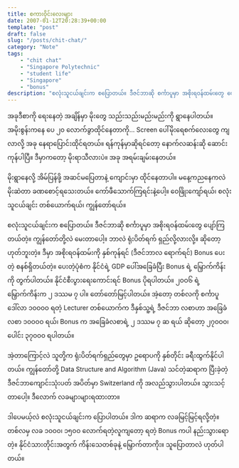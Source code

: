 ```yaml
---
title: စကားဝိုင်းလေးများ
date: 2007-01-12T20:28:39+00:00
template: "post"  
draft: false  
slug: "/posts/chit-chat/"
category: "Note"
tags:
    - "chit chat"
    - "Singapore Polytechnic"
    - "student life"
    - "Singapore"
    - "bonus"
description: "စလုံးသူငယ်ချင်းက စပြောတယ်။ ဒီဇင်ဘာဆို စင်္ကာပူမှာ အစိုးရဝန်ထမ်းတွေ ပျော်ကြတယ်တဲ့။ ကျွန်တော်တို့လဲ မေးတာပေါ့။ ဘာလဲ ရုံးပိတ်ရက် ရှည်လို့လားလို့။ ဆိုတော့ ဟုတ်ဘူးတဲ့။ ဒီမှာ အစိုးရဝန်ထမ်းကို နှစ်ကုန်ရင် (ဒီဇင်ဘာလ ရောက်ရင်) Bonus ပေးတဲ့ စနစ်ရှိတယ်တဲ့။ ပေးတဲ့ပုံစံက နိုင်ငံရဲ့ GDP ပေါ်အခြေခံပြီး Bonus ရဲ့ မြှောက်ကိန်းကို တွက်ပါတယ်။ နိုင်ငံစီးပွားရေးကောင်းရင် Bonus ပိုရပါတယ်။"
---
```

အခုဒီစာကို ရေးနေတဲ့ အချိန်မှာ မိုးတွေ သည်းသည်းမည်းမည်းကို ရွာနေပါတယ်။ အမိုးစွန်းကနေ ပေ ၂၀ လောက်ခွာထိုင်နေတာကို… Screen ပေါ်မိုးရေစက်လေးတွေ ကျလာလို့ အခု နေရာပြောင်းထိုင်ရတယ်။ ရန်ကုန်မှာဆိုရင်တော့ နောက်လဆန်းဆို ဆောင်းကုန်ပါပြီ။ ဒီမှာကတော့ မိုးရာသီလားပဲ။ အခု အရမ်းချမ်းနေတယ်။

မိုးရွာနေလို့ အိမ်ပြန်ဖို့ အဆင်မပြေတာနဲ့ ကျောင်းမှာ ထိုင်နေတာပါ။ မနေ့ကညနေကလဲ မိုးဆဲတာ ခဏစောင့်ရသေးတယ်။ ကော်ဖီသောက်ကြရင်းနဲ့ပေါ့။ ဝေဖြိုးကျော်ရယ်၊ စလုံး သူငယ်ချင်း တစ်ယောက်ရယ်၊ ကျွန်တော်ရယ်။

စလုံးသူငယ်ချင်းက စပြောတယ်။ ဒီဇင်ဘာဆို စင်္ကာပူမှာ အစိုးရဝန်ထမ်းတွေ ပျော်ကြတယ်တဲ့။ ကျွန်တော်တို့လဲ မေးတာပေါ့။ ဘာလဲ ရုံးပိတ်ရက် ရှည်လို့လားလို့။ ဆိုတော့ ဟုတ်ဘူးတဲ့။ ဒီမှာ အစိုးရဝန်ထမ်းကို နှစ်ကုန်ရင် (ဒီဇင်ဘာလ ရောက်ရင်) Bonus ပေးတဲ့ စနစ်ရှိတယ်တဲ့။ ပေးတဲ့ပုံစံက နိုင်ငံရဲ့ GDP ပေါ်အခြေခံပြီး Bonus ရဲ့ မြှောက်ကိန်းကို တွက်ပါတယ်။ နိုင်ငံစီးပွားရေးကောင်းရင် Bonus ပိုရပါတယ်။ ၂၀ဝ၆ ရဲ့ မြှောက်ကိန်းက ၂ ဒဿမ ၇ ပါ။ တော်တော်မြင့်ပါတယ်။ အဲ့တော့ တစ်လကို စင်္ကာပူဒေါ်လာ ၁၀ဝ၀ဝ ရတဲ့ Lecturer တစ်ယောက်က ဒီနှစ်သူ့ရဲ့ ဒီဇင်ဘာ လစာဟာ အခြေခံလစာ ၁၀ဝ၀ဝ ရယ်၊ Bonus က အခြေခံလစာရဲ့ ၂ ဒဿမ ၇ ဆ ရယ် ဆိုတော့ ၂၇၀ဝ၀၊ ပေါင်း ၃၇၀ဝ၀ ရပါတယ်။

အဲ့တာကြောင့်လဲ သူတို့က ရုံးပိတ်ရက်ရှည်တွေမှာ ဥရောပကို နှစ်တိုင်း ခရီးထွက်နိုင်ပါတယ်။ ကျွန်တော်တို့ Data Structure and Algorithm (Java) သင်တဲ့ဆရာက ပြီးခဲ့တဲ့ ဒီဇင်ဘာကျောင်းသုံးပတ် အပိတ်မှာ Switzerland ကို အလည်သွားပါတယ်။ သွားသင့်တာပေါ့။ ဒီလောက် လခများများရထားတာ။

ဒါပေမယ့်လဲ စလုံးသူငယ်ချင်းက ပြောပါတယ်။ ဒါက ဆရာက လခမြင့်မြင့်ရလို့တဲ့။ တစ်လမှ လခ ၁၀ဝ၀၊ ၁၅၀ဝ လောက်ရတဲ့လူကျတော့ ရတဲ့ Bonus ကပါ နည်းသွားရောတဲ့။ နိုင်ငံသားတိုင်းအတွက် ကိန်းသေတစ်ခုနဲ့ မြှောက်တာကိုး။ သူပြောတာလဲ ဟုတ်ပါတယ်။